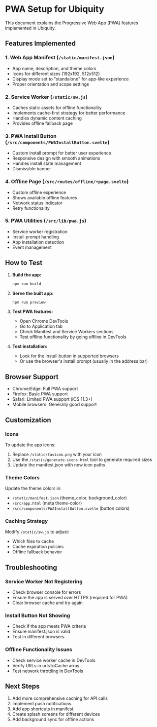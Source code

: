# PWA Setup for Ubiquity

This document explains the Progressive Web App (PWA) features implemented in Ubiquity.

## Features Implemented

### 1. Web App Manifest (`/static/manifest.json`)
- App name, description, and theme colors
- Icons for different sizes (192x192, 512x512)
- Display mode set to "standalone" for app-like experience
- Proper orientation and scope settings

### 2. Service Worker (`/static/sw.js`)
- Caches static assets for offline functionality
- Implements cache-first strategy for better performance
- Handles dynamic content caching
- Provides offline fallback page

### 3. PWA Install Button (`/src/components/PWAInstallButton.svelte`)
- Custom install prompt for better user experience
- Responsive design with smooth animations
- Handles install state management
- Dismissible banner

### 4. Offline Page (`/src/routes/offline/+page.svelte`)
- Custom offline experience
- Shows available offline features
- Network status indicator
- Retry functionality

### 5. PWA Utilities (`/src/lib/pwa.js`)
- Service worker registration
- Install prompt handling
- App installation detection
- Event management

## How to Test

1. **Build the app:**
   ```bash
   npm run build
   ```

2. **Serve the built app:**
   ```bash
   npm run preview
   ```

3. **Test PWA features:**
   - Open Chrome DevTools
   - Go to Application tab
   - Check Manifest and Service Workers sections
   - Test offline functionality by going offline in DevTools

4. **Test installation:**
   - Look for the install button in supported browsers
   - Or use the browser's install prompt (usually in the address bar)

## Browser Support

- Chrome/Edge: Full PWA support
- Firefox: Basic PWA support
- Safari: Limited PWA support (iOS 11.3+)
- Mobile browsers: Generally good support

## Customization

### Icons
To update the app icons:
1. Replace `/static/favicon.png` with your icon
2. Use the `/static/generate-icons.html` tool to generate required sizes
3. Update the manifest.json with new icon paths

### Theme Colors
Update the theme colors in:
- `/static/manifest.json` (theme_color, background_color)
- `/src/app.html` (meta theme-color)
- `/src/components/PWAInstallButton.svelte` (button colors)

### Caching Strategy
Modify `/static/sw.js` to adjust:
- Which files to cache
- Cache expiration policies
- Offline fallback behavior

## Troubleshooting

### Service Worker Not Registering
- Check browser console for errors
- Ensure the app is served over HTTPS (required for PWA)
- Clear browser cache and try again

### Install Button Not Showing
- Check if the app meets PWA criteria
- Ensure manifest.json is valid
- Test in different browsers

### Offline Functionality Issues
- Check service worker cache in DevTools
- Verify URLs in urlsToCache array
- Test network throttling in DevTools

## Next Steps

1. Add more comprehensive caching for API calls
2. Implement push notifications
3. Add app shortcuts in manifest
4. Create splash screens for different devices
5. Add background sync for offline actions
